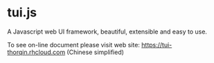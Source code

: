tui.js
======

A Javascript web UI framework, beautiful, extensible and easy to use.

To see on-line document please visit web site: https://tui-thorqin.rhcloud.com (Chinese simplified)
